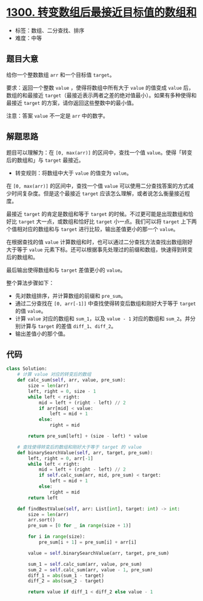 # [1300. 转变数组后最接近目标值的数组和](https://leetcode.cn/problems/sum-of-mutated-array-closest-to-target/)

- 标签：数组、二分查找、排序
- 难度：中等

## 题目大意

给你一个整数数组 `arr` 和一个目标值 `target`。

要求：返回一个整数 `value` ，使得将数组中所有大于 `value` 的值变成 `value` 后，数组的和最接近 `target`（最接近表示两者之差的绝对值最小）。如果有多种使得和最接近 `target` 的方案，请你返回这些整数中的最小值。

注意：答案 `value` 不一定是 `arr` 中的数字。

## 解题思路

题目可以理解为：在 `[0, max(arr)]` 的区间中，查找一个值 `value`。使得「转变后的数组和」与 `target` 最接近。

- 转变规则：将数组中大于 `value` 的值变为 `value`。

在 `[0, max(arr)]` 的区间中，查找一个值 `value` 可以使用二分查找答案的方式减少时间复杂度。但是这个最接近 `target` 应该怎么理解，或者说怎么衡量接近程度。

最接近 `target` 的肯定是数组和等于 `target` 的时候。不过更可能是出现数组和恰好比 `target` 大一点，或数组和恰好比 `target` 小一点。我们可以将 `target` 上下两个值相对应的数组和与 `target` 进行比较，输出差值更小的那一个 `value`。

在根据查找的值 `value` 计算数组和时，也可以通过二分查找方法查找出数组刚好大于等于 `value` 元素下标。还可以根据事先处理过的前缀和数组，快速得到转变后的数组和。

最后输出使得数组和与 `target` 差值更小的 `value`。

整个算法步骤如下：

- 先对数组排序，并计算数组的前缀和 `pre_sum`。
- 通过二分查找在 `[0, arr[-1]]` 中查找使得转变后数组和刚好大于等于 `target` 的值 `value`。
- 计算 `value` 对应的数组和 `sum_1`，以及 `value - 1` 对应的数组和 `sum_2`。并分别计算与 `target` 的差值 `diff_1`、`diff_2`。
- 输出差值小的那个值。

## 代码

```Python
class Solution:
    # 计算 value 对应的转变后的数组
    def calc_sum(self, arr, value, pre_sum):
        size = len(arr)
        left, right = 0, size - 1
        while left < right:
            mid = left + (right - left) // 2
            if arr[mid] < value:
                left = mid + 1
            else:
                right = mid

        return pre_sum[left] + (size - left) * value

    # 查找使得转变后的数组和刚好大于等于 target 的 value
    def binarySearchValue(self, arr, target, pre_sum):
        left, right = 0, arr[-1]
        while left < right:
            mid = left + (right - left) // 2
            if self.calc_sum(arr, mid, pre_sum) < target:
                left = mid + 1
            else:
                right = mid
        return left

    def findBestValue(self, arr: List[int], target: int) -> int:
        size = len(arr)
        arr.sort()
        pre_sum = [0 for _ in range(size + 1)]

        for i in range(size):
            pre_sum[i + 1] = pre_sum[i] + arr[i]

        value = self.binarySearchValue(arr, target, pre_sum)

        sum_1 = self.calc_sum(arr, value, pre_sum)
        sum_2 = self.calc_sum(arr, value - 1, pre_sum)
        diff_1 = abs(sum_1 - target)
        diff_2 = abs(sum_2 - target)

        return value if diff_1 < diff_2 else value - 1
```


